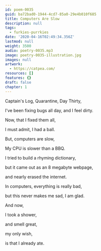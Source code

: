 ```yaml
---
id: poem-0035
guid: ba72bad0-1944-4cd7-85a0-29e4b010f685
title: Computers Are Slow
description: null
tags:
  - furkies-purrkies
date: '2020-04-16T02:49:34.356Z'
lastmod: null
weight: 3500
audio: poetry-0035.mp3
image: poetry-0035-illustration.jpg
images: null
artwork:
  - https://catpea.com/
resources: []
features: {}
draft: false
chapter: 1
---
```


Captain's Log, Quarantine, Day Thirty,

I've been fixing bugs all day, and I feel dirty.

Now, that I fixed them all,

I must admit, I had a ball.

But, computers are slow,

My CPU is slower than a BBQ.

I tried to build a rhyming dictionary,

but it came out as an 8 megabyte webpage,

and nearly erased the internet.

In computers, everything is really bad,

but this never makes me sad, I am glad.

And now,

I took a shower,

and smell great,

my only wish,

is that I already ate.

